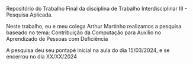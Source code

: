Repositório do Trabalho Final da disciplina de Trabalho Interdisciplinar III - Pesquisa Aplicada.

Neste trabalho, eu e meu colega Arthur Martinho realizamos a pesquisa baseado no tema: Contribuição da Computação para Auxílio no Aprendizado de Pessoas com Deficiência

A pesquisa deu seu pontapé inicial na aula do dia 15/03/2024, e se encerrou no dia XX/XX/2024
